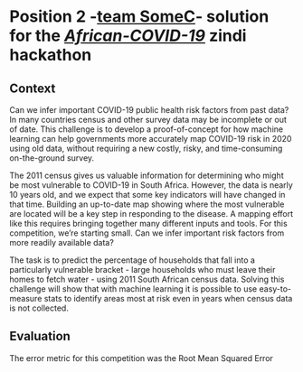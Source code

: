 # Position 2 -[team SomeC](https://zindi.africa/hackathons/south-african-covid-19-vulnerability-map/leaderboard)- solution for the *[African-COVID-19](https://zindi.africa/hackathons/south-african-covid-19-vulnerability-map)* zindi hackathon

## Context
Can we infer important COVID-19 public health risk factors from past data? In many countries census and other survey data may be incomplete or out of date. This challenge is to develop a proof-of-concept for how machine learning can help governments more accurately map COVID-19 risk in 2020 using old data, without requiring a new costly, risky, and time-consuming on-the-ground survey.

The 2011 census gives us valuable information for determining who might be most vulnerable to COVID-19 in South Africa. However, the data is nearly 10 years old, and we expect that some key indicators will have changed in that time. Building an up-to-date map showing where the most vulnerable are located will be a key step in responding to the disease. A mapping effort like this requires bringing together many different inputs and tools. For this competition, we’re starting small. Can we infer important risk factors from more readily available data?

The task is to predict the percentage of households that fall into a particularly vulnerable bracket - large households who must leave their homes to fetch water - using 2011 South African census data. Solving this challenge will show that with machine learning it is possible to use easy-to-measure stats to identify areas most at risk even in years when census data is not collected.

## Evaluation
The error metric for this competition was the Root Mean Squared Error
